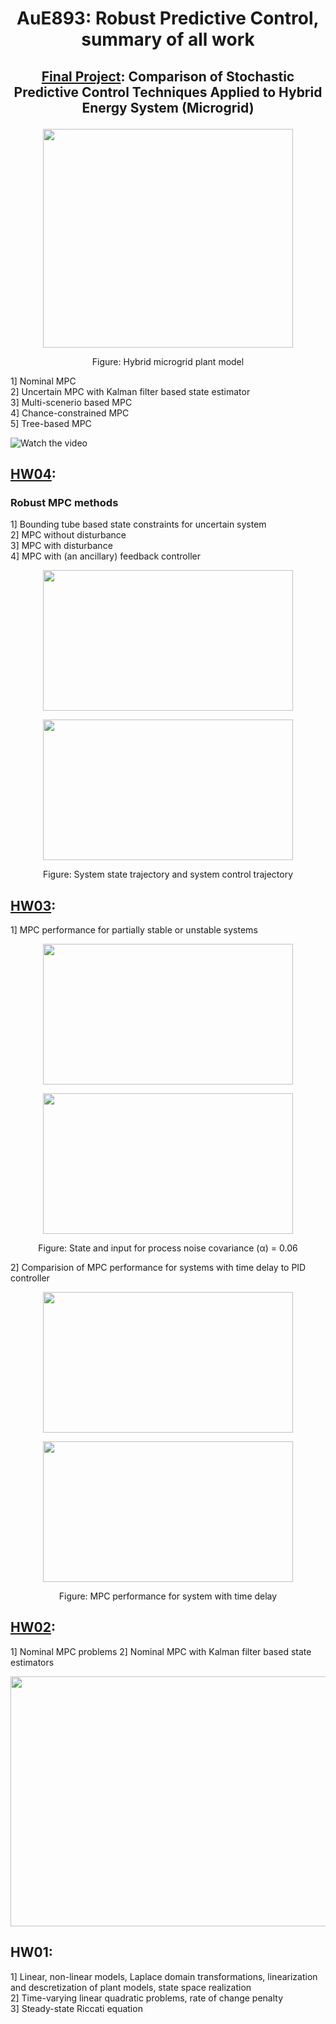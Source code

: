 # <p align="center"> AuE893: Robust Predictive Control, summary of all work </p>

## <p align="center"> [Final Project](https://github.com/vipulkumbhar/AuE893_Robust_Predictive_Control/tree/main/Final_project): Comparison of Stochastic Predictive Control Techniques Applied to Hybrid Energy System (Microgrid) </p>

<p align="center">
  <img width="400" height="350"
       src="https://github.com/vipulkumbhar/AuE893_Robust_Predictive_Control/blob/main/Final_project/Plantmodel.png">
</p>
<p align="center">
  Figure: Hybrid microgrid plant model
</p>

1] Nominal MPC  
2] Uncertain MPC with Kalman filter based state estimator  
3] Multi-scenerio based MPC  
4] Chance-constrained MPC  
5] Tree-based MPC  

![Watch the video](https://github.com/vipulkumbhar/AuE893_Robust_Predictive_Control/blob/main/Final_project/tbmpcVideoFile.gif)

## [HW04](https://github.com/vipulkumbhar/AuE893_Robust_Predictive_Control/tree/main/Homework_4):
### Robust MPC methods
1] Bounding tube based state constraints for uncertain system  
2] MPC without disturbance  
3] MPC with disturbance  
4] MPC with (an ancillary) feedback controller  
<p align="center">
  <img width="400" height="225" src="https://github.com/vipulkumbhar/AuE893_Robust_Predictive_Control/blob/main/Homework_4/Result_plots/4b3_state_withfeedback.png">
</p>
<p align="center">
  <img width="400" height="225" src="https://github.com/vipulkumbhar/AuE893_Robust_Predictive_Control/blob/main/Homework_4/Result_plots/4b3_input_withfeedback.png">
</p>

<p align="center">
  Figure: System state trajectory and system control trajectory
</p>

## [HW03](https://github.com/vipulkumbhar/AuE893_Robust_Predictive_Control/tree/main/Homework_3):
1] MPC performance for partially stable or unstable systems
<p align="center"> <img width="400" height="225" src="https://github.com/vipulkumbhar/AuE893_Robust_Predictive_Control/blob/main/Homework_3/Result_plots/3a06s.png" </p> 
<p align="center"> <img width="400" height="225" src="https://github.com/vipulkumbhar/AuE893_Robust_Predictive_Control/blob/main/Homework_3/Result_plots/3a06i.png"> </p>

<p align="center">
  Figure: State and input for process noise covariance (α)  = 0.06
</p>

2] Comparision of MPC performance for systems with time delay to PID controller
<p align="center"> <img width="400" height="225" src="https://github.com/vipulkumbhar/AuE893_Robust_Predictive_Control/blob/main/Homework_3/Result_plots/3boutput.png" </p> 
<p align="center"> <img width="400" height="225" src="https://github.com/vipulkumbhar/AuE893_Robust_Predictive_Control/blob/main/Homework_3/Result_plots/3binput.png"> </p>

<p align="center">
  Figure: MPC performance for system with time delay
</p>

## [HW02](https://github.com/vipulkumbhar/AuE893_Robust_Predictive_Control/tree/main/Homework_2): 
1] Nominal MPC problems
2] Nominal MPC with Kalman filter based state estimators

<p align="center">
  <img width="600" height="400"
  src="https://github.com/vipulkumbhar/AuE893_Robust_Predictive_Control/blob/main/Homework_2/Result_plots/2d.png">
</p>

## HW01: 
1] Linear, non-linear models, Laplace domain transformations, linearization and descretization of plant models, state space realization   
2] Time-varying linear quadratic problems, rate of change penalty   
3] Steady-state Riccati equation   
